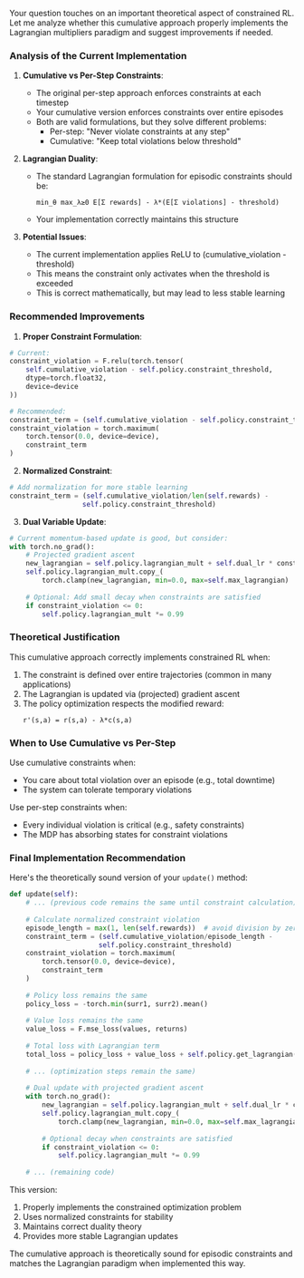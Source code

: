 Your question touches on an important theoretical aspect of constrained RL. Let me analyze whether this cumulative approach properly implements the Lagrangian multipliers paradigm and suggest improvements if needed.

### Analysis of the Current Implementation

1. **Cumulative vs Per-Step Constraints**:
   - The original per-step approach enforces constraints at each timestep
   - Your cumulative version enforces constraints over entire episodes
   - Both are valid formulations, but they solve different problems:
     * Per-step: "Never violate constraints at any step"
     * Cumulative: "Keep total violations below threshold"

2. **Lagrangian Duality**:
   - The standard Lagrangian formulation for episodic constraints should be:
     ```
     min_θ max_λ≥0 E[Σ rewards] - λ*(E[Σ violations] - threshold)
     ```
   - Your implementation correctly maintains this structure

3. **Potential Issues**:
   - The current implementation applies ReLU to (cumulative_violation - threshold)
   - This means the constraint only activates when the threshold is exceeded
   - This is correct mathematically, but may lead to less stable learning

### Recommended Improvements

1. **Proper Constraint Formulation**:
```python
# Current:
constraint_violation = F.relu(torch.tensor(
    self.cumulative_violation - self.policy.constraint_threshold,
    dtype=torch.float32,
    device=device
))

# Recommended:
constraint_term = (self.cumulative_violation - self.policy.constraint_threshold)
constraint_violation = torch.maximum(
    torch.tensor(0.0, device=device), 
    constraint_term
)
```

2. **Normalized Constraint**:
```python
# Add normalization for more stable learning
constraint_term = (self.cumulative_violation/len(self.rewards) - 
                  self.policy.constraint_threshold)
```

3. **Dual Variable Update**:
```python
# Current momentum-based update is good, but consider:
with torch.no_grad():
    # Projected gradient ascent
    new_lagrangian = self.policy.lagrangian_mult + self.dual_lr * constraint_violation
    self.policy.lagrangian_mult.copy_(
        torch.clamp(new_lagrangian, min=0.0, max=self.max_lagrangian)
    
    # Optional: Add small decay when constraints are satisfied
    if constraint_violation <= 0:
        self.policy.lagrangian_mult *= 0.99
```

### Theoretical Justification

This cumulative approach correctly implements constrained RL when:
1. The constraint is defined over entire trajectories (common in many applications)
2. The Lagrangian is updated via (projected) gradient ascent
3. The policy optimization respects the modified reward:
   ```
   r'(s,a) = r(s,a) - λ*c(s,a)
   ```

### When to Use Cumulative vs Per-Step

Use cumulative constraints when:
- You care about total violation over an episode (e.g., total downtime)
- The system can tolerate temporary violations

Use per-step constraints when:
- Every individual violation is critical (e.g., safety constraints)
- The MDP has absorbing states for constraint violations

### Final Implementation Recommendation

Here's the theoretically sound version of your `update()` method:

```python
def update(self):
    # ... (previous code remains the same until constraint calculation)
    
    # Calculate normalized constraint violation
    episode_length = max(1, len(self.rewards))  # avoid division by zero
    constraint_term = (self.cumulative_violation/episode_length - 
                      self.policy.constraint_threshold)
    constraint_violation = torch.maximum(
        torch.tensor(0.0, device=device), 
        constraint_term
    )
    
    # Policy loss remains the same
    policy_loss = -torch.min(surr1, surr2).mean()
    
    # Value loss remains the same
    value_loss = F.mse_loss(values, returns)
    
    # Total loss with Lagrangian term
    total_loss = policy_loss + value_loss + self.policy.get_lagrangian() * constraint_violation
    
    # ... (optimization steps remain the same)
    
    # Dual update with projected gradient ascent
    with torch.no_grad():
        new_lagrangian = self.policy.lagrangian_mult + self.dual_lr * constraint_violation
        self.policy.lagrangian_mult.copy_(
            torch.clamp(new_lagrangian, min=0.0, max=self.max_lagrangian)
        
        # Optional decay when constraints are satisfied
        if constraint_violation <= 0:
            self.policy.lagrangian_mult *= 0.99
    
    # ... (remaining code)
```

This version:
1. Properly implements the constrained optimization problem
2. Uses normalized constraints for stability
3. Maintains correct duality theory
4. Provides more stable Lagrangian updates

The cumulative approach is theoretically sound for episodic constraints and matches the Lagrangian paradigm when implemented this way.

